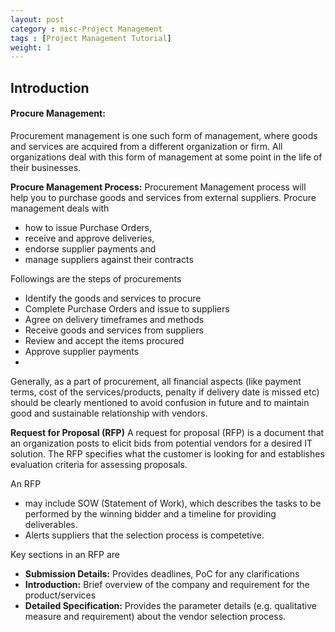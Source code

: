 ```yaml
---
layout: post
category : misc-Project Management
tags : [Project Management Tutorial]
weight: 1
---
```


## Introduction

#### Procure Management:
Procurement management is one such form of management, where goods and services are acquired from a different organization or firm. All organizations deal with this form of management at some point in the life of their businesses.

**Procure Management Process:**
Procurement Management process will help you to purchase goods and services from external suppliers.
Procure management deals with 

* how to issue Purchase Orders, 
* receive and approve deliveries, 
* endorse supplier payments and 
* manage suppliers against their contracts
 

Followings are the steps of procurements

* Identify the goods and services to procure
* Complete Purchase Orders and issue to suppliers
* Agree on delivery timeframes and methods
* Receive goods and services from suppliers
* Review and accept the items procured
* Approve supplier payments
* 

Generally, as a part of procurement, all financial aspects (like payment terms, cost of the services/products, penalty if delivery date is missed etc) should be clearly mentioned to avoid confusion in future and to maintain good and sustainable relationship with vendors.

**Request for Proposal (RFP)**
A request for proposal (RFP) is a document that an organization posts to elicit bids from potential vendors for a desired IT solution. The RFP specifies what the customer is looking for and establishes evaluation criteria for assessing proposals.  

An RFP

* may include SOW (Statement of Work), which describes the tasks to be performed by the winning bidder and a timeline for providing deliverables.
* Alerts suppliers that the selection process is competetive.

Key sections in an RFP are

* **Submission Details:** Provides deadlines, PoC for any clarifications
* **Introduction:** Brief overview of the company and requirement for the product/services
* **Detailed Specification:** Provides the parameter details (e.g. qualitative measure and requirement) about the vendor selection process.
